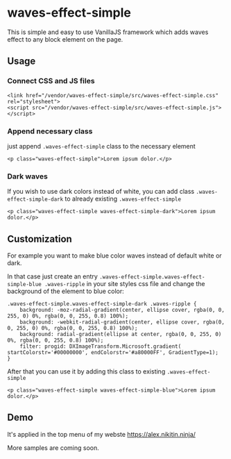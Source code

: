 # waves-effect-simple

This is simple and easy to use VanillaJS framework which adds waves effect to any block element on
the page.

## Usage
### Connect CSS and JS files
```
<link href="/vendor/waves-effect-simple/src/waves-effect-simple.css" rel="stylesheet">
<script src="/vendor/waves-effect-simple/src/waves-effect-simple.js"></script>
```
### Append necessary class 
just append `.waves-effect-simple` class to the necessary element
```
<p class="waves-effect-simple">Lorem ipsum dolor.</p>
```

### Dark waves 
If you wish to use dark colors instead of white, you can add class `.waves-effect-simple-dark` to
already existing `.waves-effect-simple`
```
<p class="waves-effect-simple waves-effect-simple-dark">Lorem ipsum dolor.</p>
```

## Customization
For example you want to make blue color waves instead of default white or dark.

In that case just create an entry
`.waves-effect-simple.waves-effect-simple-blue .waves-ripple`
in your site styles css file and change the background of the element to blue color:
```
.waves-effect-simple.waves-effect-simple-dark .waves-ripple {
    background: -moz-radial-gradient(center, ellipse cover, rgba(0, 0, 255, 0) 0%, rgba(0, 0, 255, 0.8) 100%);
    background: -webkit-radial-gradient(center, ellipse cover, rgba(0, 0, 255, 0) 0%, rgba(0, 0, 255, 0.8) 100%);
    background: radial-gradient(ellipse at center, rgba(0, 0, 255, 0) 0%, rgba(0, 0, 255, 0.8) 100%);
    filter: progid: DXImageTransform.Microsoft.gradient( startColorstr='#00000000', endColorstr='#a80000FF', GradientType=1);
}
```
After that you can use it by adding this class to existing `.waves-effect-simple`
```
<p class="waves-effect-simple waves-effect-simple-blue">Lorem ipsum dolor.</p>
```

## Demo
It's applied in the top menu of my webste https://alex.nikitin.ninja/

More samples are coming soon.
